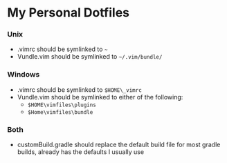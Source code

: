 # My Personal Dotfiles

### Unix

- .vimrc should be symlinked to `~`
- Vundle.vim should be symlinked to `~/.vim/bundle/`

### Windows

- .vimrc should be symlinked to `$HOME\_vimrc`
- Vundle.vim should be symlinked to either of the following:
	- `$HOME\vimfiles\plugins`
	- `$Home\vimfiles\bundle`

### Both

- customBuild.gradle should replace the default build file for most gradle builds, already has the defaults I usually use
